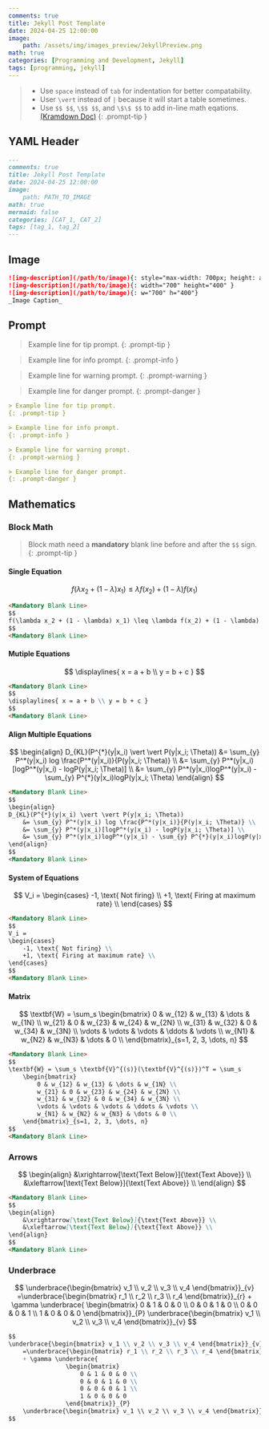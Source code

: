 ```yaml
---
comments: true
title: Jekyll Post Template
date: 2024-04-25 12:00:00
image:
    path: /assets/img/images_preview/JekyllPreview.png
math: true
categories: [Programming and Development, Jekyll]
tags: [programming, jekyll]
---
```


> - Use `space` instead of `tab` for indentation for better compatability.
> - User `\vert` instead of `|` because it will start a table sometimes.
> - Use `$$ $$`, `\$$ $$`, and `\$\$ $$` to add in-line math eqations. [(Kramdown Doc)](https://kramdown.gettalong.org/syntax.html#math-blocks)
{: .prompt-tip }

## YAML Header

```markdown
---
comments: true
title: Jekyll Post Template
date: 2024-04-25 12:00:00
image:
    path: PATH_TO_IMAGE
math: true
mermaid: false
categories: [CAT_1, CAT_2]
tags: [tag_1, tag_2]
---
```

## Image

```markdown
![img-description](/path/to/image){: style="max-width: 700px; height: auto;"}
![img-description](/path/to/image){: width="700" height="400" }
![img-description](/path/to/image){: w="700" h="400"}
_Image Caption_
```

## Prompt

> Example line for tip prompt.
{: .prompt-tip }

> Example line for info prompt.
{: .prompt-info }

> Example line for warning prompt.
{: .prompt-warning }

> Example line for danger prompt.
{: .prompt-danger }

```markdown
> Example line for tip prompt.
{: .prompt-tip }

> Example line for info prompt.
{: .prompt-info }

> Example line for warning prompt.
{: .prompt-warning }

> Example line for danger prompt.
{: .prompt-danger }
```

## Mathematics

### Block Math

> Block math need a **mandatory** blank line before and after the `$$` sign.
{: .prompt-tip }

#### Single Equation

$$
f(\lambda x_2 + (1 - \lambda) x_1) \leq \lambda f(x_2) + (1 - \lambda) f(x_1)
$$


```markdown
<Mandatory Blank Line>
$$
f(\lambda x_2 + (1 - \lambda) x_1) \leq \lambda f(x_2) + (1 - \lambda) f(x_1)
$$
<Mandatory Blank Line>
```

#### Mutiple Equations

$$
\displaylines{ x = a + b \\ y = b + c }
$$

```markdown
<Mandatory Blank Line>
$$
\displaylines{ x = a + b \\ y = b + c }
$$
<Mandatory Blank Line>
```

#### Align Multiple Equations

$$
\begin{align}
D_{KL}(P^{*}(y|x_i) \vert \vert P(y|x_i; \Theta)) 
    &= \sum_{y} P^*(y|x_i) log \frac{P^*(y|x_i)}{P(y|x_i; \Theta)} \\
    &= \sum_{y} P^*(y|x_i)[logP^*(y|x_i) - logP(y|x_i; \Theta)] \\
    &= \sum_{y} P^*(y|x_i)logP^*(y|x_i) - \sum_{y} P^{*}(y|x_i)logP(y|x_i; \Theta)
\end{align}
$$

```markdown
<Mandatory Blank Line>
$$
\begin{align}
D_{KL}(P^{*}(y|x_i) \vert \vert P(y|x_i; \Theta)) 
    &= \sum_{y} P^*(y|x_i) log \frac{P^*(y|x_i)}{P(y|x_i; \Theta)} \\
    &= \sum_{y} P^*(y|x_i)[logP^*(y|x_i) - logP(y|x_i; \Theta)] \\
    &= \sum_{y} P^*(y|x_i)logP^*(y|x_i) - \sum_{y} P^{*}(y|x_i)logP(y|x_i; \Theta)
\end{align}
$$
<Mandatory Blank Line>
```

#### System of Equations

$$
V_i =
\begin{cases}
    -1, \text{ Not firing} \\
    +1, \text{ Firing at maximum rate} \\
\end{cases}
$$

```markdown
<Mandatory Blank Line>
$$
V_i =
\begin{cases}
    -1, \text{ Not firing} \\
    +1, \text{ Firing at maximum rate} \\
\end{cases}
$$
<Mandatory Blank Line>
```

#### Matrix

$$
\textbf{W} = \sum_s
    \begin{bmatrix}
        0 & w_{12} & w_{13} & \dots & w_{1N} \\
        w_{21} & 0 & w_{23} & w_{24} & w_{2N} \\
        w_{31} & w_{32} & 0 & w_{34} & w_{3N} \\
        \vdots & \vdots & \vdots & \ddots & \vdots \\
        w_{N1} & w_{N2} & w_{N3} & \dots & 0 \\
    \end{bmatrix}_{s=1, 2, 3, \dots, n}
$$

```markdown
<Mandatory Blank Line>
$$
\textbf{W} = \sum_s \textbf{V}^{(s)}(\textbf{V}^{(s)})^T = \sum_s
    \begin{bmatrix}
        0 & w_{12} & w_{13} & \dots & w_{1N} \\
        w_{21} & 0 & w_{23} & w_{24} & w_{2N} \\
        w_{31} & w_{32} & 0 & w_{34} & w_{3N} \\
        \vdots & \vdots & \vdots & \ddots & \vdots \\
        w_{N1} & w_{N2} & w_{N3} & \dots & 0 \\
    \end{bmatrix}_{s=1, 2, 3, \dots, n}
$$
<Mandatory Blank Line>
```

### Arrows

$$
\begin{align}
    &\xrightarrow[\text{Text Below}]{\text{Text Above}} \\
    &\xleftarrow[\text{Text Below}]{\text{Text Above}} \\
\end{align}
$$

```markdown
<Mandatory Blank Line>
$$
\begin{align}
    &\xrightarrow[\text{Text Below}]{\text{Text Above}} \\
    &\xleftarrow[\text{Text Below}]{\text{Text Above}} \\
\end{align}
$$
<Mandatory Blank Line>
```

### Underbrace

$$
\underbrace{\begin{bmatrix} v_1 \\ v_2 \\ v_3 \\ v_4 \end{bmatrix}}_{v}
    =\underbrace{\begin{bmatrix} r_1 \\ r_2 \\ r_3 \\ r_4 \end{bmatrix}}_{r} 
    + \gamma \underbrace{
                \begin{bmatrix} 
                    0 & 1 & 0 & 0 \\ 
                    0 & 0 & 1 & 0 \\ 
                    0 & 0 & 0 & 1 \\ 
                    1 & 0 & 0 & 0 
                \end{bmatrix}}_{P}
    \underbrace{\begin{bmatrix} v_1 \\ v_2 \\ v_3 \\ v_4 \end{bmatrix}}_{v}
$$

```markdown
$$
\underbrace{\begin{bmatrix} v_1 \\ v_2 \\ v_3 \\ v_4 \end{bmatrix}}_{v}
    =\underbrace{\begin{bmatrix} r_1 \\ r_2 \\ r_3 \\ r_4 \end{bmatrix}}_{r} 
    + \gamma \underbrace{
                \begin{bmatrix} 
                    0 & 1 & 0 & 0 \\ 
                    0 & 0 & 1 & 0 \\ 
                    0 & 0 & 0 & 1 \\ 
                    1 & 0 & 0 & 0 
                \end{bmatrix}}_{P}
    \underbrace{\begin{bmatrix} v_1 \\ v_2 \\ v_3 \\ v_4 \end{bmatrix}}_{v}
$$
```